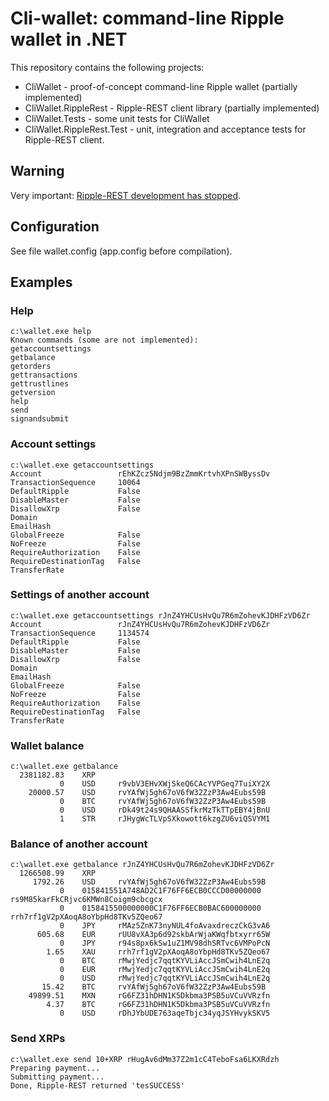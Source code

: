 # Cli-wallet: command-line Ripple wallet in .NET

This repository contains the following projects:

* CliWallet - proof-of-concept command-line Ripple wallet (partially implemented)
* CliWallet.RippleRest - Ripple-REST client library (partially implemented)
* CliWallet.Tests - some unit tests for CliWallet
* CliWallet.RippleRest.Test - unit, integration and acceptance tests for Ripple-REST client.

## Warning
Very important: [Ripple-REST development has stopped](https://github.com/ripple/ripple-rest).

## Configuration
See file wallet.config (app.config before compilation).

## Examples

### Help
```
c:\wallet.exe help
Known commands (some are not implemented):
getaccountsettings
getbalance
getorders
gettransactions
gettrustlines
getversion
help
send
signandsubmit
```

### Account settings

```
c:\wallet.exe getaccountsettings
Account                 rEhKZcz5Ndjm9BzZmmKrtvhXPnSWByssDv
TransactionSequence     10064
DefaultRipple           False
DisableMaster           False
DisallowXrp             False
Domain
EmailHash
GlobalFreeze            False
NoFreeze                False
RequireAuthorization    False
RequireDestinationTag   False
TransferRate
```

### Settings of another account

```
c:\wallet.exe getaccountsettings rJnZ4YHCUsHvQu7R6mZohevKJDHFzVD6Zr
Account                 rJnZ4YHCUsHvQu7R6mZohevKJDHFzVD6Zr
TransactionSequence     1134574
DefaultRipple           False
DisableMaster           False
DisallowXrp             False
Domain
EmailHash
GlobalFreeze            False
NoFreeze                False
RequireAuthorization    False
RequireDestinationTag   False
TransferRate
```

### Wallet balance

```
c:\wallet.exe getbalance
  2381182.83    XRP
           0    USD     r9vbV3EHvXWjSkeQ6CAcYVPGeq7TuiXY2X
    20000.57    USD     rvYAfWj5gh67oV6fW32ZzP3Aw4Eubs59B
           0    BTC     rvYAfWj5gh67oV6fW32ZzP3Aw4Eubs59B
           0    USD     rDk49t24s9QHAASSfkrMzTkTTpEBY4jBnU
           1    STR     rJHygWcTLVpSXkowott6kzgZU6viQSVYM1
```

### Balance of another account

```
c:\wallet.exe getbalance rJnZ4YHCUsHvQu7R6mZohevKJDHFzVD6Zr
  1266508.99    XRP
     1792.26    USD     rvYAfWj5gh67oV6fW32ZzP3Aw4Eubs59B
           0    015841551A748AD2C1F76FF6ECB0CCCD00000000        rs9M85karFkCRjvc6KMWn8Coigm9cbcgcx
           0    0158415500000000C1F76FF6ECB0BAC600000000        rrh7rf1gV2pXAoqA8oYbpHd8TKv5ZQeo67
           0    JPY     rMAz5ZnK73nyNUL4foAvaxdreczCkG3vA6
      605.68    EUR     rUU8vXA3p6d92skbArWjaKWqfbtxyrr65W
           0    JPY     r94s8px6kSw1uZ1MV98dhSRTvc6VMPoPcN
        1.65    XAU     rrh7rf1gV2pXAoqA8oYbpHd8TKv5ZQeo67
           0    BTC     rMwjYedjc7qqtKYVLiAccJSmCwih4LnE2q
           0    EUR     rMwjYedjc7qqtKYVLiAccJSmCwih4LnE2q
           0    USD     rMwjYedjc7qqtKYVLiAccJSmCwih4LnE2q
       15.42    BTC     rvYAfWj5gh67oV6fW32ZzP3Aw4Eubs59B
    49899.51    MXN     rG6FZ31hDHN1K5Dkbma3PSB5uVCuVVRzfn
        4.37    BTC     rG6FZ31hDHN1K5Dkbma3PSB5uVCuVVRzfn
           0    USD     rDhJYbUDE763aqeTbjc34yqJSYHvykSKV5
```

### Send XRPs

```
c:\wallet.exe send 10+XRP rHugAv6dMm37Z2m1cC4TeboFsa6LKXRdzh
Preparing payment...
Submitting payment...
Done, Ripple-REST returned 'tesSUCCESS'
```
